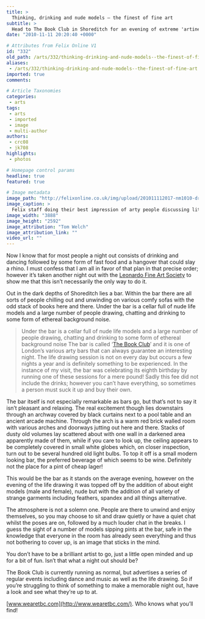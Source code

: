 ```yaml
---
title: >
  Thinking, drinking and nude models – the finest of fine art
subtitle: >
  Head to The Book Club in Shoreditch for an evening of extreme 'artiness'
date: "2010-11-11 20:20:40 +0000"

# Attributes from Felix Online V1
id: "332"
old_path: /arts/332/thinking-drinking-and-nude-models--the-finest-of-fine-art
aliases:
 - /arts/332/thinking-drinking-and-nude-models--the-finest-of-fine-art
imported: true
comments:

# Article Taxonomies
categories:
 - arts
tags:
 - arts
 - imported
 - image
 - multi-author
authors:
 - crc08
 - jk708
highlights:
 - photos

# Homepage control params
headline: true
featured: true

# Image metadata
image_path: "http://felixonline.co.uk/img/upload/201011112017-nm1010-drinking.jpg"
image_caption: >
  Felix staff doing their best impression of arty people discussing literachacha...
image_width: "3888"
image_height: "2592"
image_attribution: "Tom Welch"
image_attribution_link: ""
video_url: ""
---
```


Now I know that for most people a night out consists of drinking and dancing followed by some form of fast food and a hangover that could slay a rhino. I must confess that I am all in favor of that plan in that precise order; however it’s taken another night out with the [Leonardo Fine Art Society](http://www.union.ic.ac.uk/arts/leonardo/) to show me that this isn’t necessarily the only way to do it.

Out in the dark depths of Shoreditch lies a bar. Within the bar there are all sorts of people chilling out and unwinding on various comfy sofas with the odd stack of books here and there. Under the bar is a cellar full of nude life models and a large number of people drawing, chatting and drinking to some form of ethereal background noise.
> Under the bar is a cellar full of nude life models and a large number of people drawing, chatting and drinking to some form of ethereal background noise
The bar is called ‘[The Book Club](http://www.wearetbc.com/)’ and it is one of London’s various arty bars that can always guarantee an interesting night. The life drawing session is not on every day but occurs a few nights a year and is definitely something to be experienced. In the instance of my visit, the bar was celebrating its eighth birthday by running one of these sessions for a mere pound! Sadly this fee did not include the drinks; however you can’t have everything, so sometimes a person must suck it up and buy their own.

The bar itself is not especially remarkable as bars go, but that’s not to say it isn’t pleasant and relaxing. The real excitement though lies downstairs through an archway covered by black curtains next to a pool table and an ancient arcade machine. Through the arch is a warm red brick walled room with various arches and doorways jutting out here and there. Stacks of dusty old volumes lay scattered about with one wall in a darkened area apparently made of them, while if you care to look up, the ceiling appears to be completely covered in small white globes which, on closer inspection, turn out to be several hundred old light bulbs. To top it off is a small modern looking bar, the preferred beverage of which seems to be wine. Definitely not the place for a pint of cheap lager!

This would be the bar as it stands on the average evening, however on the evening of the life drawing it was topped off by the addition of about eight models (male and female), nude but with the addition of all variety of strange garments including feathers, spandex and all things alternative.

The atmosphere is not a solemn one. People are there to unwind and enjoy themselves, so you may choose to sit and draw quietly or have a quiet chat whilst the poses are on, followed by a much louder chat in the breaks. I guess the sight of a number of models sipping pints at the bar, safe in the knowledge that everyone in the room has already seen everything and thus not bothering to cover up, is an image that sticks in the mind.

You don’t have to be a brilliant artist to go, just a little open minded and up for a bit of fun. Isn’t that what a night out should be?

The Book Club is currently running as normal, but advertises a series of regular events including dance and music as well as the life drawing. So if you’re struggling to think of something to make a memorable night out, have a look and see what they’re up to at.

[www.wearetbc.com](http://www.wearetbc.com/). Who knows what you’ll find!
